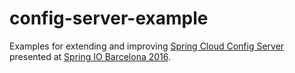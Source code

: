 # config-server-example

Examples for extending and improving [Spring Cloud Config Server](http://cloud.spring.io/spring-cloud-config/spring-cloud-config.html) 
presented at [Spring IO Barcelona 2016](http://www.springio.net/).

